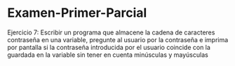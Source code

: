 # Examen-Primer-Parcial
Ejercicio 7: Escribir un programa que almacene la cadena de caracteres contraseña en una variable, pregunte al usuario por la contraseña e imprima por pantalla si la contraseña introducida por el usuario coincide con la guardada en la variable sin tener en cuenta minúsculas y mayúsculas
